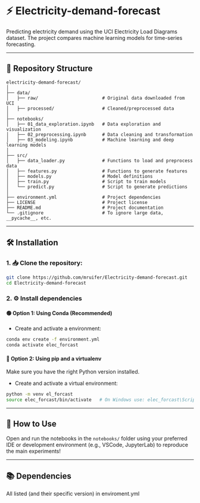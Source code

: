# ⚡ Electricity-demand-forecast

Predicting electricity demand using the UCI Electricity Load Diagrams dataset.
The project compares machine learning models for time-series forecasting.

---

## 📁 Repository Structure

```
electricity-demand-forecast/
│
├── data/
│   ├── raw/                        # Original data downloaded from UCI
│   ├── processed/                  # Cleaned/preprocessed data
│
├── notebooks/
│   ├── 01_data_exploration.ipynb   # Data exploration and visualization
│   ├── 02_preprocessing.ipynb      # Data cleaning and transformation
│   ├── 03_modeling.ipynb           # Machine learning and deep learning models
│
├── src/
│   ├── data_loader.py              # Functions to load and preprocess data
│   ├── features.py                 # Functions to generate features
│   ├── models.py                   # Model definitions
│   ├── train.py                    # Script to train models
│   └── predict.py                  # Script to generate predictions
│
├── environment.yml                 # Project dependencies
├── LICENSE                         # Project license
├── README.md                       # Project documentation
└── .gitignore                      # To ignore large data, __pycache__, etc.

```

---

## 🛠️ Installation

### 1. 📥 Clone the repository:

```bash
git clone https://github.com/mruifer/Electricity-demand-forecast.git
cd Electricity-demand-forecast
```

### 2. ⚙️ Install dependencies

#### 🟢 Option 1: Using Conda (Recommended)

- Create and activate a environment:
```bash
conda env create -f environment.yml
conda activate elec_forcast
```
#### 🔵 Option 2: Using pip and a virtualenv

Make sure you have the right Python version installed.

- Create and activate a virtual environment:
```bash
python -m venv el_forcast
source elec_forcast/bin/activate   # On Windows use: elec_forcast\Scripts\activate
```

---

## 🚀 How to Use

Open and run the notebooks in the `notebooks/` folder using your preferred IDE or development environment (e.g., VSCode, JupyterLab) to reproduce the main experiments!

---

## 📚 Dependencies

All listed (and their specific version) in enviroment.yml
